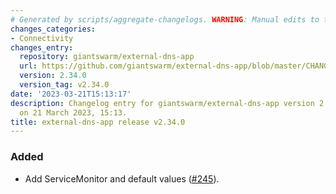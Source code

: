 ```yaml
---
# Generated by scripts/aggregate-changelogs. WARNING: Manual edits to this files will be overwritten.
changes_categories:
- Connectivity
changes_entry:
  repository: giantswarm/external-dns-app
  url: https://github.com/giantswarm/external-dns-app/blob/master/CHANGELOG.md#2340---2023-03-21
  version: 2.34.0
  version_tag: v2.34.0
date: '2023-03-21T15:13:17'
description: Changelog entry for giantswarm/external-dns-app version 2.34.0, published
  on 21 March 2023, 15:13.
title: external-dns-app release v2.34.0
---
```


### Added
- Add ServiceMonitor and default values ([#245](https://github.com/giantswarm/external-dns-app/pull/245)).
